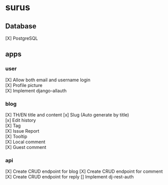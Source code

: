 # surus

## Database
[X] PostgreSQL
## apps
### user
[X] Allow both email and username login  
[X] Profile picture  
[X] Implement django-allauth  
### blog
[X] TH/EN title and content
[x] Slug (Auto generate by title)  
[x] Edit history  
[X] Tag  
[X] Issue Report  
[X] Tooltip  
[X] Local comment  
[X] Guest comment  
### api
[X] Create CRUD endpoint for blog
[X] Create CRUD endpoint for comment
[X] Create CRUD endpoint for reply
[] Implement dj-rest-auth
